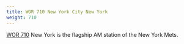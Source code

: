 ```yaml
---
title: WOR 710 New York City New York
weight: 710
---
```

[WOR 710] New York is the flagship AM station of the New York Mets.

[WOR 710]:http://k2sdr.homelinux.com:8073/?f=710.00amz10
